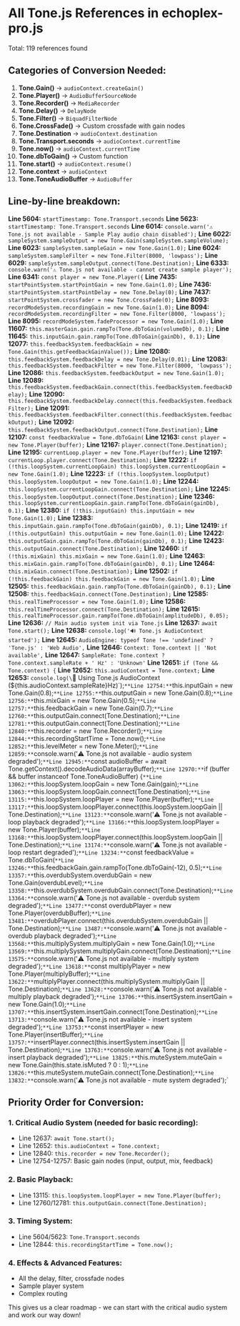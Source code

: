 # All Tone.js References in echoplex-pro.js

Total: 119 references found

## Categories of Conversion Needed:

1. **Tone.Gain()** → `audioContext.createGain()`
2. **Tone.Player()** → `AudioBufferSourceNode` 
3. **Tone.Recorder()** → `MediaRecorder`
4. **Tone.Delay()** → `DelayNode`
5. **Tone.Filter()** → `BiquadFilterNode`
6. **Tone.CrossFade()** → Custom crossfade with gain nodes
7. **Tone.Destination** → `audioContext.destination`
8. **Tone.Transport.seconds** → `audioContext.currentTime`
9. **Tone.now()** → `audioContext.currentTime`
10. **Tone.dbToGain()** → Custom function
11. **Tone.start()** → `audioContext.resume()`
12. **Tone.context** → `audioContext`
13. **Tone.ToneAudioBuffer** → `AudioBuffer`

## Line-by-line breakdown:

**Line 5604:** `startTimestamp: Tone.Transport.seconds`
**Line 5623:** `startTimestamp: Tone.Transport.seconds`
**Line 6014:** `console.warn('⚠️ Tone.js not available - Sample Play audio chain disabled');`
**Line 6022:** `sampleSystem.sampleOutput = new Tone.Gain(sampleSystem.sampleVolume);`
**Line 6023:** `sampleSystem.sampleGain = new Tone.Gain(1.0);`
**Line 6024:** `sampleSystem.sampleFilter = new Tone.Filter(8000, 'lowpass');`
**Line 6029:** `sampleSystem.sampleOutput.connect(Tone.Destination);`
**Line 6333:** `console.warn('⚠️ Tone.js not available - cannot create sample player');`
**Line 6341:** `const player = new Tone.Player({`
**Line 7435:** `startPointSystem.startPointGain = new Tone.Gain(1.0);`
**Line 7436:** `startPointSystem.startPointDelay = new Tone.Delay(0);`
**Line 7437:** `startPointSystem.crossfader = new Tone.CrossFade(0);`
**Line 8093:** `recordModeSystem.recordingGain = new Tone.Gain(1.0);`
**Line 8094:** `recordModeSystem.recordingFilter = new Tone.Filter(8000, 'lowpass');`
**Line 8095:** `recordModeSystem.fadeProcessor = new Tone.Gain(1.0);`
**Line 11607:** `this.masterGain.gain.rampTo(Tone.dbToGain(volumeDb), 0.1);`
**Line 11645:** `this.inputGain.gain.rampTo(Tone.dbToGain(gainDb), 0.1);`
**Line 12077:** `this.feedbackSystem.feedbackGain = new Tone.Gain(this.getFeedbackGainValue());`
**Line 12080:** `this.feedbackSystem.feedbackDelay = new Tone.Delay(0.01);`
**Line 12083:** `this.feedbackSystem.feedbackFilter = new Tone.Filter(8000, 'lowpass');`
**Line 12086:** `this.feedbackSystem.feedbackOutput = new Tone.Gain(1.0);`
**Line 12089:** `this.feedbackSystem.feedbackGain.connect(this.feedbackSystem.feedbackDelay);`
**Line 12090:** `this.feedbackSystem.feedbackDelay.connect(this.feedbackSystem.feedbackFilter);`
**Line 12091:** `this.feedbackSystem.feedbackFilter.connect(this.feedbackSystem.feedbackOutput);`
**Line 12092:** `this.feedbackSystem.feedbackOutput.connect(Tone.Destination);`
**Line 12107:** `const feedbackValue = Tone.dbToGain(`
**Line 12163:** `const player = new Tone.Player(buffer);`
**Line 12167:** `player.connect(Tone.Destination);`
**Line 12195:** `currentLoop.player = new Tone.Player(buffer);`
**Line 12197:** `currentLoop.player.connect(Tone.Destination);`
**Line 12222:** `if (!this.loopSystem.currentLoopGain) this.loopSystem.currentLoopGain = new Tone.Gain(1.0);`
**Line 12223:** `if (!this.loopSystem.loopOutput) this.loopSystem.loopOutput = new Tone.Gain(1.0);`
**Line 12244:** `this.loopSystem.currentLoopGain.connect(Tone.Destination);`
**Line 12245:** `this.loopSystem.loopOutput.connect(Tone.Destination);`
**Line 12346:** `this.loopSystem.currentLoopGain.gain.rampTo(Tone.dbToGain(gainDb), 0.1);`
**Line 12380:** `if (!this.inputGain) this.inputGain = new Tone.Gain(1.0);`
**Line 12383:** `this.inputGain.gain.rampTo(Tone.dbToGain(gainDb), 0.1);`
**Line 12419:** `if (!this.outputGain) this.outputGain = new Tone.Gain(1.0);`
**Line 12422:** `this.outputGain.gain.rampTo(Tone.dbToGain(gainDb), 0.1);`
**Line 12423:** `this.outputGain.connect(Tone.Destination);`
**Line 12460:** `if (!this.mixGain) this.mixGain = new Tone.Gain(1.0);`
**Line 12463:** `this.mixGain.gain.rampTo(Tone.dbToGain(gainDb), 0.1);`
**Line 12464:** `this.mixGain.connect(Tone.Destination);`
**Line 12502:** `if (!this.feedbackGain) this.feedbackGain = new Tone.Gain(1.0);`
**Line 12505:** `this.feedbackGain.gain.rampTo(Tone.dbToGain(gainDb), 0.1);`
**Line 12508:** `this.feedbackGain.connect(Tone.Destination);`
**Line 12585:** `this.realTimeProcessor = new Tone.Gain(1.0);`
**Line 12586:** `this.realTimeProcessor.connect(Tone.Destination);`
**Line 12615:** `this.realTimeProcessor.gain.rampTo(Tone.dbToGain(amplitudeDb), 0.05);`
**Line 12636:** `// Main audio system init via Tone.js`
**Line 12637:** `await Tone.start();`
**Line 12638:** `console.log('🔊 Tone.js AudioContext started');`
**Line 12645:** `AudioEngine: typeof Tone !== 'undefined' ? 'Tone.js' : 'Web Audio',`
**Line 12646:** `Context: Tone.context || 'Not available',`
**Line 12647:** `SampleRate: Tone.context ? Tone.context.sampleRate + ' Hz' : 'Unknown'`
**Line 12651:** `if (Tone && Tone.context) {`
**Line 12652:** `this.audioContext = Tone.context;`
**Line 12653:** `console.log(\`🎵 Using Tone.js AudioContext (\${this.audioContext.sampleRate}Hz)\`);`
**Line 12754:** `this.inputGain = new Tone.Gain(0.8);`
**Line 12755:** `this.outputGain = new Tone.Gain(0.8);`
**Line 12756:** `this.mixGain = new Tone.Gain(0.5);`
**Line 12757:** `this.feedbackGain = new Tone.Gain(0.7);`
**Line 12760:** `this.outputGain.connect(Tone.Destination);`
**Line 12781:** `this.outputGain.connect(Tone.Destination);`
**Line 12840:** `this.recorder = new Tone.Recorder();`
**Line 12844:** `this.recordingStartTime = Tone.now();`
**Line 12852:** `this.levelMeter = new Tone.Meter();`
**Line 12859:** `console.warn('⚠️ Tone.js not available - audio system degraded');`
**Line 12945:** `const audioBuffer = await Tone.getContext().decodeAudioData(arrayBuffer);`
**Line 12970:** `if (buffer && buffer instanceof Tone.ToneAudioBuffer) {`
**Line 13062:** `this.loopSystem.loopGain = new Tone.Gain(gain);`
**Line 13063:** `this.loopSystem.loopGain.connect(Tone.Destination);`
**Line 13115:** `this.loopSystem.loopPlayer = new Tone.Player(buffer);`
**Line 13117:** `this.loopSystem.loopPlayer.connect(this.loopSystem.loopGain || Tone.Destination);`
**Line 13123:** `console.warn('⚠️ Tone.js not available - loop playback degraded');`
**Line 13166:** `this.loopSystem.loopPlayer = new Tone.Player(buffer);`
**Line 13168:** `this.loopSystem.loopPlayer.connect(this.loopSystem.loopGain || Tone.Destination);`
**Line 13174:** `console.warn('⚠️ Tone.js not available - loop restart degraded');`
**Line 13234:** `const feedbackValue = Tone.dbToGain(`
**Line 13246:** `this.feedbackGain.gain.rampTo(Tone.dbToGain(-12), 0.5);`
**Line 13357:** `this.overdubSystem.overdubGain = new Tone.Gain(overdubLevel);`
**Line 13358:** `this.overdubSystem.overdubGain.connect(Tone.Destination);`
**Line 13364:** `console.warn('⚠️ Tone.js not available - overdub system degraded');`
**Line 13477:** `const overdubPlayer = new Tone.Player(overdubBuffer);`
**Line 13481:** `overdubPlayer.connect(this.overdubSystem.overdubGain || Tone.Destination);`
**Line 13487:** `console.warn('⚠️ Tone.js not available - overdub playback degraded');`
**Line 13568:** `this.multiplySystem.multiplyGain = new Tone.Gain(1.0);`
**Line 13569:** `this.multiplySystem.multiplyGain.connect(Tone.Destination);`
**Line 13575:** `console.warn('⚠️ Tone.js not available - multiply system degraded');`
**Line 13618:** `const multiplyPlayer = new Tone.Player(multiplyBuffer);`
**Line 13622:** `multiplyPlayer.connect(this.multiplySystem.multiplyGain || Tone.Destination);`
**Line 13628:** `console.warn('⚠️ Tone.js not available - multiply playback degraded');`
**Line 13706:** `this.insertSystem.insertGain = new Tone.Gain(1.0);`
**Line 13707:** `this.insertSystem.insertGain.connect(Tone.Destination);`
**Line 13713:** `console.warn('⚠️ Tone.js not available - insert system degraded');`
**Line 13753:** `const insertPlayer = new Tone.Player(insertBuffer);`
**Line 13757:** `insertPlayer.connect(this.insertSystem.insertGain || Tone.Destination);`
**Line 13763:** `console.warn('⚠️ Tone.js not available - insert playback degraded');`
**Line 13825:** `this.muteSystem.muteGain = new Tone.Gain(this.state.isMuted ? 0 : 1);`
**Line 13826:** `this.muteSystem.muteGain.connect(Tone.Destination);`
**Line 13832:** `console.warn('⚠️ Tone.js not available - mute system degraded');`

## Priority Order for Conversion:

### 1. Critical Audio System (needed for basic recording):
- Line 12637: `await Tone.start();`
- Line 12652: `this.audioContext = Tone.context;`
- Line 12840: `this.recorder = new Tone.Recorder();`
- Line 12754-12757: Basic gain nodes (input, output, mix, feedback)

### 2. Basic Playback:
- Line 13115: `this.loopSystem.loopPlayer = new Tone.Player(buffer);`
- Line 12760/12781: `this.outputGain.connect(Tone.Destination);`

### 3. Timing System:
- Line 5604/5623: `Tone.Transport.seconds`
- Line 12844: `this.recordingStartTime = Tone.now();`

### 4. Effects & Advanced Features:
- All the delay, filter, crossfade nodes
- Sample player system
- Complex routing

This gives us a clear roadmap - we can start with the critical audio system and work our way down!